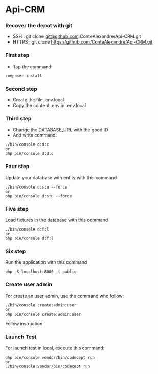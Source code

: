 # Api-CRM

### Recover the depot with git
* SSH : git clone git@github.com:ConteAlexandre/Api-CRM.git
* HTTPS : git clone https://github.com/ConteAlexandre/Api-CRM.git

### First step
* Tap the command:
```
composer install
```

### Second step
* Create the file .env.local
* Copy the content .env in .env.local

### Third step
* Change the DATABASE_URL with the good ID
* And write command:
```
./bin/console d:d:c
or
php bin/console d:d:c
```

### Four step
Update your database with entity with this command
```
./bin/console d:s:u --force
or
php bin/console d:s:u --force
```

### Five step
Load fixtures in the database with this command
```
./bin/console d:f:l
or
php bin/console d:f:l
```

### Six step
Run the application with this command
```
php -S localhost:8000 -t public
```

### Create user admin
For create an user admin, use the command who follow:
```
./bin/console create:admin:user
or
php bin/console create:admin:user
```

Follow instruction

### Launch Test
For launch test in local, execute this command:
```
php bin/console vendor/bin/codecept run
or
./bin/console vendor/bin/codecept run
```
